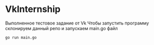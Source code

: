 # VkInternship
Выполненное тестовое задание от Vk
Чтобы запустить программу склонируем данный репо и запускаем main.go файл
```
go run main.go
```